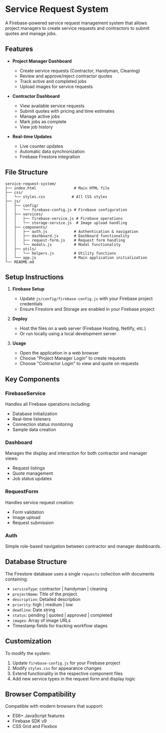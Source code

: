 # Service Request System

A Firebase-powered service request management system that allows project managers to create service requests and contractors to submit quotes and manage jobs.

## Features

- **Project Manager Dashboard**
  - Create service requests (Contractor, Handyman, Cleaning)
  - Review and approve/reject contractor quotes
  - Track active and completed jobs
  - Upload images for service requests

- **Contractor Dashboard**
  - View available service requests
  - Submit quotes with pricing and time estimates
  - Manage active jobs
  - Mark jobs as complete
  - View job history

- **Real-time Updates**
  - Live counter updates
  - Automatic data synchronization
  - Firebase Firestore integration

## File Structure

```
service-request-system/
├── index.html                 # Main HTML file
├── css/
│   └── styles.css            # All CSS styles
├── js/
│   ├── config/
│   │   └── firebase-config.js # Firebase configuration
│   ├── services/
│   │   ├── firebase-service.js # Firebase operations
│   │   └── storage-service.js  # Image upload handling
│   ├── components/
│   │   ├── auth.js            # Authentication & navigation
│   │   ├── dashboard.js       # Dashboard functionality
│   │   ├── request-form.js    # Request form handling
│   │   └── modals.js          # Modal functionality
│   ├── utils/
│   │   └── helpers.js         # Utility functions
│   └── app.js                 # Main application initialization
└── README.md
```

## Setup Instructions

1. **Firebase Setup**
   - Update `js/config/firebase-config.js` with your Firebase project credentials
   - Ensure Firestore and Storage are enabled in your Firebase project

2. **Deploy**
   - Host the files on a web server (Firebase Hosting, Netlify, etc.)
   - Or run locally using a local development server

3. **Usage**
   - Open the application in a web browser
   - Choose "Project Manager Login" to create requests
   - Choose "Contractor Login" to view and quote on requests

## Key Components

### FirebaseService
Handles all Firebase operations including:
- Database initialization
- Real-time listeners
- Connection status monitoring
- Sample data creation

### Dashboard
Manages the display and interaction for both contractor and manager views:
- Request listings
- Quote management
- Job status updates

### RequestForm
Handles service request creation:
- Form validation
- Image upload
- Request submission

### Auth
Simple role-based navigation between contractor and manager dashboards.

## Database Structure

The Firestore database uses a single `requests` collection with documents containing:
- `serviceType`: contractor | handyman | cleaning
- `projectName`: Title of the project
- `description`: Detailed description
- `priority`: high | medium | low
- `deadline`: Date string
- `status`: pending | quoted | approved | completed
- `images`: Array of image URLs
- Timestamp fields for tracking workflow stages

## Customization

To modify the system:
1. Update `firebase-config.js` for your Firebase project
2. Modify `styles.css` for appearance changes
3. Extend functionality in the respective component files
4. Add new service types in the request form and display logic

## Browser Compatibility

Compatible with modern browsers that support:
- ES6+ JavaScript features
- Firebase SDK v9
- CSS Grid and Flexbox